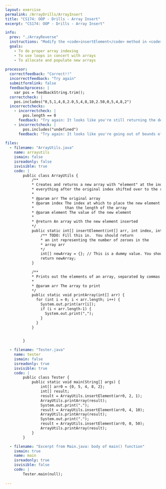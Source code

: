```yaml
---
layout: exercise
permalink: /ArrayDrills/ArrayInsert
title: "CS174: OOP - Drills - Array Insert"
excerpt: "CS174: OOP - Drills - Array Insert"

info:
  prev: "./ArrayReverse"
  instructions: "Modify the <code>insertElement</code> method in <code>ArrayInsert.java</code> to insert an element at a particular index.  For example, if you have the array <code>{0, 5, 4, 8, 2}</code> and you insert the element <code>1</code> at index <code>2</code>, you should create a new array with the elements <code>{0, 5, <b>1</b>, 4, 8, 2}</code>. <p><b>NOTE:</b> The tediousness of this seemingly simple operation is what motivates us to use other data structures such as an <code>ArrayList</code> or linked list."
  goals:
    - To do proper array indexing
    - To use loops in concert with arrays
    - To allocate and populate new arrays
    
processor:  
  correctfeedback: "Correct!!" 
  incorrectfeedback: "Try again"
  submitformlink: false
  feedbackprocess: | 
    var pos = feedbackString.trim();
  correctcheck: |
    pos.includes("0,5,1,4,8,2.0,5,4,8,10,2.50,0,5,4,8,2")
  incorrectchecks:
    - incorrectcheck: |
        pos.length == 0
      feedback: "Try again: It looks like you're still returning the default empty array from the <code>insertElement</code> method. <p><b>Hint:</b> You should have two loops: one to copy the elements before the insertion index, and one to copy the elements after the insertion index</p>"    
    - incorrectcheck: |
        pos.includes("undefined")
      feedback: "Try again: It looks like you're going out of bounds of the array somewhere."    
 
files:
  - filename: "ArrayUtils.java"
    name: arrayutils
    ismain: false
    isreadonly: false
    isvisible: true
    code: | 
        public class ArrayUtils {
            /**
            * Creates and returns a new array with "element" at the index "index," and
            * everything after the original index shifted over to the right by one
            *
            * @param arr The original array
            * @param index The index at which to place the new element.  Should be a value less
            *              than the length of the array
            * @param element The value of the new element
            * 
            * @return An array with the new element inserted
            */
            public static int[] insertElement(int[] arr, int index, int element) {
                /** TODO: Fill this in.  You should return
                * an int representing the number of zeroes in the
                * array arr
                */
                int[] newArray = {}; // This is a dummy value. You should change this
                return newArray;
            }

            /**
            * Prints out the elements of an array, separated by commas
            * 
            * @param arr The array to print
            */
            public static void printArray(int[] arr) {
              for (int i = 0; i < arr.length; i++) {
                System.out.print(arr[i]);
                if (i < arr.length-1) {
                  System.out.print(",");
                }
              }
            }

  
        }

  - filename: "Tester.java"
    name: tester
    ismain: false
    isreadonly: true
    isvisible: true
    code: | 
        public class Tester {
            public static void main(String[] args) {
                int[] arr0 = {0, 5, 4, 8, 2};
                int[] result;
                result = ArrayUtils.insertElement(arr0, 2, 1);
                ArrayUtils.printArray(result);
                System.out.print(".");
                result = ArrayUtils.insertElement(arr0, 4, 10);
                ArrayUtils.printArray(result);
                System.out.print(".");
                result = ArrayUtils.insertElement(arr0, 0, 50);
                ArrayUtils.printArray(result);
            }
        }    

  - filename: "Excerpt from Main.java: body of main() function"
    ismain: true
    name: main
    isreadonly: true
    isvisible: false
    code: |
        Tester.main(null);
        
---
```


